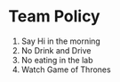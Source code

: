 # Team Policy 

1. Say Hi in the morning
2. No Drink and Drive 
3. No eating in the lab
4. Watch Game of Thrones
